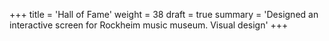 +++
title = 'Hall of Fame'
weight = 38
draft = true
summary = 'Designed an interactive screen for Rockheim music museum. Visual design'
+++
